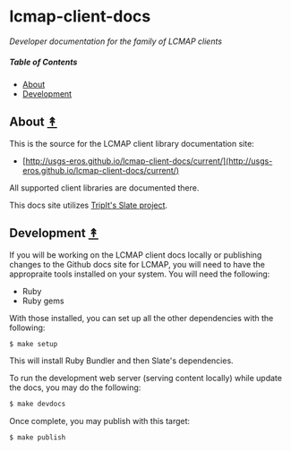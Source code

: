 # lcmap-client-docs

*Developer documentation for the family of LCMAP clients*

##### Table of Contents

* [About](#about-)
* [Development](#development-)

## About [&#x219F;](#table-of-contents)

This is the source for the LCMAP client library documentation site:
 * [http://usgs-eros.github.io/lcmap-client-docs/current/](http://usgs-eros.github.io/lcmap-client-docs/current/)

All supported client libraries are documented there.

This docs site utilizes [TripIt's Slate project](https://github.com/tripit/slate).


## Development [&#x219F;](#table-of-contents)

If you will be working on the LCMAP client docs locally or publishing changes
to the Github docs site for LCMAP, you will need to have the appropraite tools
installed on your system. You will need the following:

* Ruby
* Ruby gems

With those installed, you can set up all the other dependencies with the
following:

```bash
$ make setup
```

This will install Ruby Bundler and then Slate's dependencies.

To run the development web server (serving content locally) while update the
docs, you may do the following:

```bash
$ make devdocs
```

Once complete, you may publish with this target:

```bash
$ make publish
```
